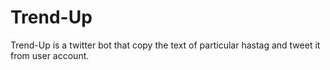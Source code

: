 # Trend-Up
Trend-Up is a twitter bot that  copy the text of particular hastag and tweet it from user account.
